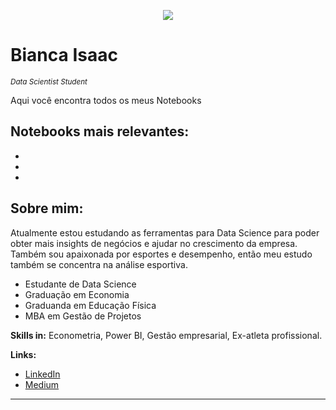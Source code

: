 <p align="center">
  <img src="capa2.jpg" >
</p>

# Bianca Isaac
<sub>*Data Scientist Student*</sub>

Aqui você encontra todos os meus Notebooks

## Notebooks mais relevantes:

*
*
*



## Sobre mim:

Atualmente estou estudando as ferramentas para Data Science para poder obter mais insights de negócios e ajudar no crescimento da empresa.
Também sou apaixonada por esportes e desempenho, então meu estudo também se concentra na análise esportiva.

* Estudante de Data Science
* Graduação em Economia
* Graduanda em Educação Física
* MBA em Gestão de Projetos 



**Skills in:** Econometria, Power BI, Gestão empresarial, Ex-atleta profissional.



**Links:**
* [LinkedIn](https://www.linkedin.com/in/bianca-rodrigues-isaac/)
* [Medium](https://biancarisaac.medium.com/)



---
